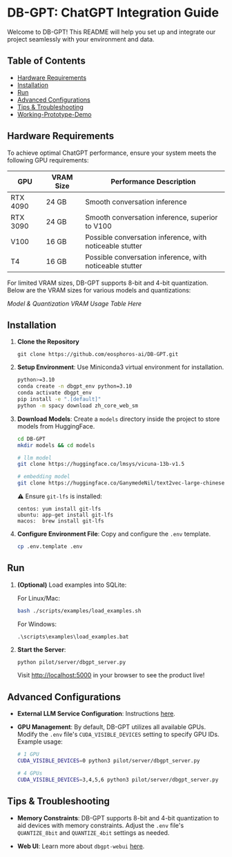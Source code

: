 # DB-GPT: ChatGPT Integration Guide
Welcome to DB-GPT! This README will help you set up and integrate our project seamlessly with your environment and data.

## Table of Contents
- [Hardware Requirements](#hardware-requirements)
- [Installation](#installation)
- [Run](#run)
- [Advanced Configurations](#advanced-configurations)
- [Tips & Troubleshooting](#tips--troubleshooting)
- [Working-Prototype-Demo](https://github.com/hetmk/techathon/blob/main/LLM%20using%20DB-GPT/Working-Model.md)

## Hardware Requirements
To achieve optimal ChatGPT performance, ensure your system meets the following GPU requirements:

| GPU       | VRAM Size | Performance Description                                        |
|-----------|-----------|---------------------------------------------------------------|
| RTX 4090  | 24 GB     | Smooth conversation inference                                 |
| RTX 3090  | 24 GB     | Smooth conversation inference, superior to V100                |
| V100      | 16 GB     | Possible conversation inference, with noticeable stutter      |
| T4        | 16 GB     | Possible conversation inference, with noticeable stutter      |

For limited VRAM sizes, DB-GPT supports 8-bit and 4-bit quantization. Below are the VRAM sizes for various models and quantizations:

_Model & Quantization VRAM Usage Table Here_

## Installation

1. **Clone the Repository**

   ```
   git clone https://github.com/eosphoros-ai/DB-GPT.git
   ```

2. **Setup Environment**: Use Miniconda3 virtual environment for installation.
   ```bash
   python>=3.10
   conda create -n dbgpt_env python=3.10
   conda activate dbgpt_env
   pip install -e ".[default]"
   python -m spacy download zh_core_web_sm
   ```

3. **Download Models**: Create a `models` directory inside the project to store models from HuggingFace.
   ```bash
   cd DB-GPT
   mkdir models && cd models

   # llm model
   git clone https://huggingface.co/lmsys/vicuna-13b-v1.5

   # embedding model
   git clone https://huggingface.co/GanymedeNil/text2vec-large-chinese
   ```

   ⚠️ Ensure `git-lfs` is installed:
   ```
   centos: yum install git-lfs
   ubuntu: app-get install git-lfs
   macos:  brew install git-lfs
   ```

4. **Configure Environment File**: Copy and configure the `.env` template.
   ```bash
   cp .env.template .env
   ```

## Run

1. **(Optional)** Load examples into SQLite:

   For Linux/Mac:
   ```bash
   bash ./scripts/examples/load_examples.sh
   ```
   For Windows:
   ```
   .\scripts\examples\load_examples.bat
   ```

2. **Start the Server**:
   ```bash
   python pilot/server/dbgpt_server.py
   ```
   Visit [http://localhost:5000](http://localhost:5000) in your browser to see the product live!

## Advanced Configurations

- **External LLM Service Configuration**: Instructions [here](https://db-gpt.readthedocs.io/en/latest/getting_started/faq/llm/llm_faq.html).

- **GPU Management**: By default, DB-GPT utilizes all available GPUs. Modify the `.env` file's `CUDA_VISIBLE_DEVICES` setting to specify GPU IDs. Example usage:
  ```bash
  # 1 GPU
  CUDA_VISIBLE_DEVICES=0 python3 pilot/server/dbgpt_server.py

  # 4 GPUs
  CUDA_VISIBLE_DEVICES=3,4,5,6 python3 pilot/server/dbgpt_server.py
  ```

## Tips & Troubleshooting

- **Memory Constraints**: DB-GPT supports 8-bit and 4-bit quantization to aid devices with memory constraints. Adjust the `.env` file's `QUANTIZE_8bit` and `QUANTIZE_4bit` settings as needed.

- **Web UI**: Learn more about `dbgpt-webui` [here](https://github.com/csunny/DB-GPT/tree/new-page-framework/datacenter).
